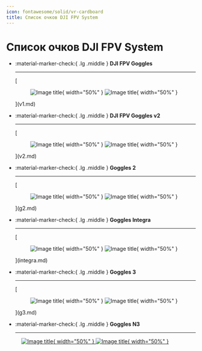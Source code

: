 ```yaml
---
icon: fontawesome/solid/vr-cardboard
title: Список очков DJI FPV System
---
```

# Список очков DJI FPV System
<div class="grid cards" markdown>

-   :material-marker-check:{ .lg .middle } __DJI FPV Goggles__

    ---

    [<figure markdown="span">
      ![Image title](./images/fpv_goggles_light.webp#only-light){ width="50%" }
      ![Image title](./images/fpv_goggles_dark.webp#only-dark){ width="50%" }
    </figure>](v1.md)

-   :material-marker-check:{ .lg .middle } __DJI FPV Goggles v2__

    ---

    [<figure markdown="span">
      ![Image title](./images/fpv_goggles_v2_light.webp#only-light){ width="50%" }
      ![Image title](./images/fpv_goggles_v2_dark.webp#only-dark){ width="50%" }
    </figure>](v2.md)

-   :material-marker-check:{ .lg .middle } __Goggles 2__

    ---
    [<figure markdown="span">
      ![Image title](./images/goggles2_light.webp#only-light){ width="50%" }
      ![Image title](./images/goggles2_dark.webp#only-dark){ width="50%" }
    </figure>](g2.md)

-   :material-marker-check:{ .lg .middle } __Goggles Integra__

    ---
     [<figure markdown="span">
      ![Image title](./images/goggles_integra_light.webp#only-light){ width="50%" }
      ![Image title](./images/goggles_integra_dark.webp#only-dark){ width="50%" }
    </figure>](integra.md)

-   :material-marker-check:{ .lg .middle } __Goggles 3__

    ---
    [<figure markdown="span">
      ![Image title](./images/goggles3_light.webp#only-light){ width="50%" }
      ![Image title](./images/goggles3_dark.webp#only-dark){ width="50%" }
    </figure>](g3.md)

-   :material-marker-check:{ .lg .middle } __Goggles N3__

    ---
   [<figure markdown="span">
      ![Image title](./images/goggles_n3_light.webp#only-light){ width="50%" }
      ![Image title](./images/goggles_n3_dark.webp#only-dark){ width="50%" }
    </figure>](n3.md)
</div>
